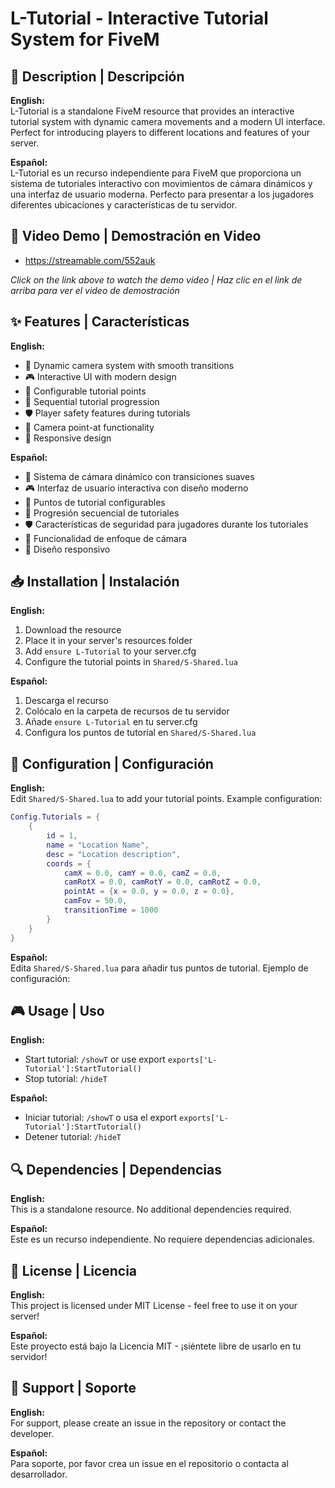 # L-Tutorial - Interactive Tutorial System for FiveM

## 🌟 Description | Descripción

**English:**  
L-Tutorial is a standalone FiveM resource that provides an interactive tutorial system with dynamic camera movements and a modern UI interface. Perfect for introducing players to different locations and features of your server.

**Español:**  
L-Tutorial es un recurso independiente para FiveM que proporciona un sistema de tutoriales interactivo con movimientos de cámara dinámicos y una interfaz de usuario moderna. Perfecto para presentar a los jugadores diferentes ubicaciones y características de tu servidor.

## 🎥 Video Demo | Demostración en Video
- https://streamable.com/552auk

*Click on the link above to watch the demo video | Haz clic en el link de arriba para ver el video de demostración*

## ✨ Features | Características

**English:**
- 🎥 Dynamic camera system with smooth transitions
- 🎮 Interactive UI with modern design
- 📝 Configurable tutorial points
- 🔄 Sequential tutorial progression
- 🛡️ Player safety features during tutorials
- 🎯 Camera point-at functionality
- 📱 Responsive design

**Español:**
- 🎥 Sistema de cámara dinámico con transiciones suaves
- 🎮 Interfaz de usuario interactiva con diseño moderno
- 📝 Puntos de tutorial configurables
- 🔄 Progresión secuencial de tutoriales
- 🛡️ Características de seguridad para jugadores durante los tutoriales
- 🎯 Funcionalidad de enfoque de cámara
- 📱 Diseño responsivo

## 📥 Installation | Instalación

**English:**
1. Download the resource
2. Place it in your server's resources folder
3. Add `ensure L-Tutorial` to your server.cfg
4. Configure the tutorial points in `Shared/S-Shared.lua`

**Español:**
1. Descarga el recurso
2. Colócalo en la carpeta de recursos de tu servidor
3. Añade `ensure L-Tutorial` en tu server.cfg
4. Configura los puntos de tutorial en `Shared/S-Shared.lua`

## 🔧 Configuration | Configuración

**English:**  
Edit `Shared/S-Shared.lua` to add your tutorial points. Example configuration:

```lua
Config.Tutorials = {
    { 
        id = 1, 
        name = "Location Name", 
        desc = "Location description",
        coords = {
            camX = 0.0, camY = 0.0, camZ = 0.0,
            camRotX = 0.0, camRotY = 0.0, camRotZ = 0.0,
            pointAt = {x = 0.0, y = 0.0, z = 0.0},
            camFov = 50.0,
            transitionTime = 1000
        }
    }
}
```

**Español:**  
Edita `Shared/S-Shared.lua` para añadir tus puntos de tutorial. Ejemplo de configuración:

## 🎮 Usage | Uso

**English:**
- Start tutorial: `/showT` or use export `exports['L-Tutorial']:StartTutorial()`
- Stop tutorial: `/hideT`

**Español:**
- Iniciar tutorial: `/showT` o usa el export `exports['L-Tutorial']:StartTutorial()`
- Detener tutorial: `/hideT`

## 🔍 Dependencies | Dependencias

**English:**  
This is a standalone resource. No additional dependencies required.

**Español:**  
Este es un recurso independiente. No requiere dependencias adicionales.

## 📝 License | Licencia

**English:**  
This project is licensed under MIT License - feel free to use it on your server!

**Español:**  
Este proyecto está bajo la Licencia MIT - ¡siéntete libre de usarlo en tu servidor!

## 🤝 Support | Soporte

**English:**  
For support, please create an issue in the repository or contact the developer.

**Español:**  
Para soporte, por favor crea un issue en el repositorio o contacta al desarrollador.
